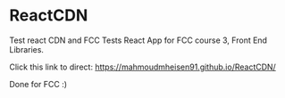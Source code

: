 # ReactCDN

Test react CDN and FCC Tests
React App for FCC course 3, Front End Libraries.

Click this link to direct:
https://mahmoudmheisen91.github.io/ReactCDN/

Done for FCC :)

